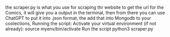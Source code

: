 the scraper.py is what you use for scraping thr website to get the url for the Comics, it will give you a output in the terminal, then from there you can use ChatGPT to put it into .json format, the add that into Mongodb to your coolections, Running the script:
Activate your virtual environment (if not already):
source myenv/bin/activate
Run the script
python3 scraper.py
